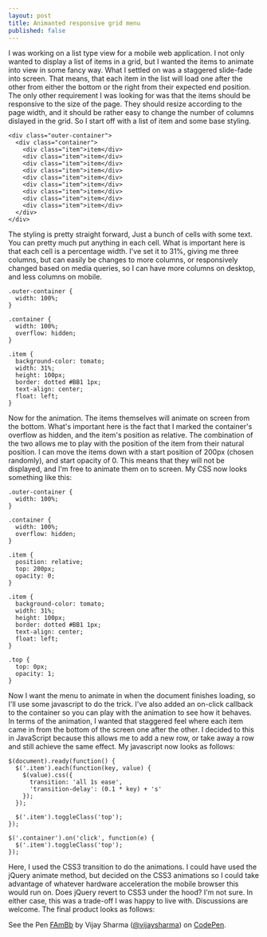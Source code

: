 ```yaml
---
layout: post
title: Animanted responsive grid menu
published: false
---
```

I was working on a list type view for a mobile web application. I not only wanted to display a list of items in a grid, but I wanted the items to animate into view in some fancy way. What I settled on was a staggered slide-fade into screen. That means, that each item in the list will load one after the other from either the bottom or the right from their expected end position. The only other requirement I was looking for was that the items should be responsive to the size of the page. They should resize according to the page width, and it should be rather easy to change the number of columns dislayed in the grid. So I start off with a list of item and some base styling.

```
<div class="outer-container">
  <div class="container">
    <div class="item">item</div>
    <div class="item">item</div>
    <div class="item">item</div>
    <div class="item">item</div>
    <div class="item">item</div>
    <div class="item">item</div>
    <div class="item">item</div>
    <div class="item">item</div>
    <div class="item">item</div> 
  </div>
</div>
```


The styling is pretty straight forward, Just a bunch of cells with some text. You can pretty much put anything in each cell. What is important here is that each cell is a percentage width. I've set it to 31%, giving me three columns, but can easily be changes to more columns, or responsively changed based on media queries, so I can have more columns on desktop, and less columns on mobile.


```
.outer-container {
  width: 100%;
}

.container {
  width: 100%;
  overflow: hidden;
}

.item {
  background-color: tomato;
  width: 31%;
  height: 100px;
  border: dotted #BB1 1px;
  text-align: center;
  float: left;
}
```


Now for the animation. The items themselves will animate on screen from the bottom. What's important here is the fact that I marked the container's overflow as hidden, and the item's position as relative. The combination of the two allows me to play with the position of the item from their natural position. I can move the items down with a start position of 200px (chosen randomly), and start opacity of 0. This means that they will not be displayed, and I'm free to animate them on to screen. My CSS now looks something like this:


```
.outer-container {
  width: 100%;
}

.container {
  width: 100%;
  overflow: hidden;
}

.item {
  position: relative;
  top: 200px;
  opacity: 0;
}

.item {
  background-color: tomato;
  width: 31%;
  height: 100px;
  border: dotted #BB1 1px;
  text-align: center;
  float: left;
}

.top {
  top: 0px;
  opacity: 1;
}
```


Now I want the menu to animate in when the document finishes loading, so I'll use some javascript to do the trick. I've also added an on-click callback to the container so you can play with the animation to see how it behaves. In terms of the animation, I wanted that staggered feel where each item came in from the bottom of the screen one after the other. I decided to this in JavaScript because this allows me to add a new row, or take away a row and still achieve the same effect. My javascript now looks as follows:


```
$(document).ready(function() {
  $('.item').each(function(key, value) {
    $(value).css({
      transition: 'all 1s ease',
      'transition-delay': (0.1 * key) + 's'
    });
  });
  
  $('.item').toggleClass('top');
});

$('.container').on('click', function(e) {
  $('.item').toggleClass('top');
});
```


Here, I used the CSS3 transition to do the animations. I could have used the jQuery animate method, but decided on the CSS3 animations so I could take advantage of whatever hardware acceleration the mobile browser this would run on. Does jQuery revert to CSS3 under the hood? I'm not sure. In either case, this was a trade-off I was happy to live with. Discussions are welcome. The final product looks as follows:


<p data-height="268" data-theme-id="0" data-slug-hash="FAmBb" data-default-tab="result" class='codepen'>See the Pen <a href='http://codepen.io/vijaysharma/pen/FAmBb'>FAmBb</a> by Vijay Sharma (<a href='http://codepen.io/vijaysharma'>@vijaysharma</a>) on <a href='http://codepen.io'>CodePen</a>.</p>